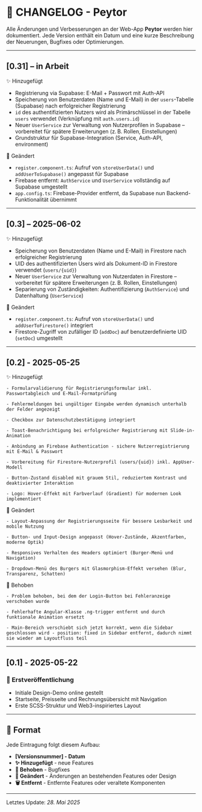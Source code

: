 # 📜 CHANGELOG - Peytor

Alle Änderungen und Verbesserungen an der Web-App **Peytor** werden hier dokumentiert. Jede Version enthält ein Datum und eine kurze Beschreibung der Neuerungen, Bugfixes oder Optimierungen.

---

## 

## [0.31] – in Arbeit

✨ Hinzugefügt

- Registrierung via Supabase: E-Mail + Passwort mit Auth-API
- Speicherung von Benutzerdaten (Name und E-Mail) in der `users`-Tabelle (Supabase) nach erfolgreicher Registrierung
- `id` des authentifizierten Nutzers wird als Primärschlüssel in der Tabelle `users` verwendet (Verknüpfung mit `auth.users.id`)
- Neuer `UserService` zur Verwaltung von Nutzerprofilen in Supabase – vorbereitet für spätere Erweiterungen (z. B. Rollen, Einstellungen)
- Grundstruktur für Supabase-Integration (Service, Auth-API, environment)

🎨 Geändert

- `register.component.ts`: Aufruf von `storeUserData()` und `addUserToSupabase()` angepasst für Supabase
- Firebase entfernt: `AuthService` und `UserService` vollständig auf Supabase umgestellt
- `app.config.ts`: Firebase-Provider entfernt, da Supabase nun Backend-Funktionalität übernimmt

---

## [0.3] – 2025-06-02

✨ Hinzugefügt

- Speicherung von Benutzerdaten (Name und E-Mail) in Firestore nach erfolgreicher Registrierung
- UID des authentifizierten Users wird als Dokument-ID in Firestore verwendet (`users/{uid}`)
- Neuer `UserService` zur Verwaltung von Nutzerdaten in Firestore – vorbereitet für spätere Erweiterungen (z. B. Rollen, Einstellungen)
- Separierung von Zuständigkeiten: Authentifizierung (`AuthService`) und Datenhaltung (`UserService`)

🎨 Geändert

- `register.component.ts`: Aufruf von `storeUserData()` und `addUserToFirestore()` integriert
- Firestore-Zugriff von zufälliger ID (`addDoc`) auf benutzerdefinierte UID (`setDoc`) umgestellt


---

## [0.2] - 2025-05-25

✨ Hinzugefügt

    - Formularvalidierung für Registrierungsformular inkl. Passwortabgleich und E-Mail-Formatprüfung

    - Fehlermeldungen bei ungültiger Eingabe werden dynamisch unterhalb der Felder angezeigt

    - Checkbox zur Datenschutzbestätigung integriert

    - Toast-Benachrichtigung bei erfolgreicher Registrierung mit Slide-in-Animation

    - Anbindung an Firebase Authentication - sichere Nutzerregistrierung mit E-Mail & Passwort

    - Vorbereitung für Firestore-Nutzerprofil (users/{uid}) inkl. AppUser-Modell

    - Button-Zustand disabled mit grauem Stil, reduziertem Kontrast und deaktivierter Interaktion

    - Logo: Hover-Effekt mit Farbverlauf (Gradient) für modernen Look implementiert

🎨 Geändert

    - Layout-Anpassung der Registrierungsseite für bessere Lesbarkeit und mobile Nutzung

    - Button- und Input-Design angepasst (Hover-Zustände, Akzentfarben, moderne Optik)

    - Responsives Verhalten des Headers optimiert (Burger-Menü und Navigation)

    - Dropdown-Menü des Burgers mit Glasmorphism-Effekt versehen (Blur, Transparenz, Schatten)

🐛 Behoben

    - Problem behoben, bei dem der Login-Button bei Fehleranzeige verschoben wurde

    - Fehlerhafte Angular-Klasse .ng-trigger entfernt und durch funktionale Animation ersetzt

    - Main-Bereich verschiebt sich jetzt korrekt, wenn die Sidebar geschlossen wird - position: fixed in Sidebar entfernt, dadurch nimmt sie wieder am Layoutfluss teil

---

## [0.1] - 2025-05-22
### 🚀 Erstveröffentlichung
- Initiale Design-Demo online gestellt
- Startseite, Preisseite und Rechnungsübersicht mit Navigation
- Erste SCSS-Struktur und Web3-inspiriertes Layout

---

## 🔧 Format

Jede Eintragung folgt diesem Aufbau:
- **[Versionsnummer] - Datum**
- **✨ Hinzugefügt** - neue Features
- **🐛 Behoben** - Bugfixes
- **🎨 Geändert** - Änderungen an bestehenden Features oder Design
- **🗑️ Entfernt** - Entfernte Features oder veraltete Komponenten

---

Letztes Update: *28. Mai 2025*
